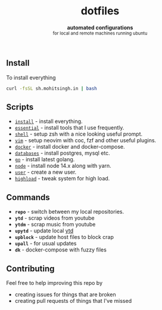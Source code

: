 <h1 align="center">dotfiles</h1>
<p align="center">
  <b>automated configurations</b><br/>
  <sub>for local and remote machines running ubuntu</sub>
</p>
<br />

## Install

To install everything

```sh
curl -fsSL sh.mohitsingh.in | bash
```

## Scripts

- [`install`][1] - install everything.
- [`essential`][2] - install tools that I use frequently.
- [`shell`][3] - setup zsh with a nice looking useful prompt.
- [`vim`][4] - setup neovim with coc, fzf and other useful plugins.
- [`docker`][5] - install docker and docker-compose.
- [`databases`][6] - install postgres, mysql etc.
- [`go`][7] - install latest golang.
- [`node`][8] - install node 14.x along with yarn.
- [`user`][9] - create a new user.
- [`highload`][10] - tweak system for high load.

[1]: scripts/install
[2]: scripts/essential
[3]: scripts/shell
[4]: scripts/vim
[5]: scripts/docker
[6]: scripts/databases
[7]: scripts/go
[8]: scripts/node
[9]: scripts/user
[10]: scripts/highload

## Commands

- **`repo`** - switch between my local repositories.
- **`ytd`** - scrap videos from youtube
- **`ytdm`** - scrap music from youtube
- **`upytd`** - update local [ytd](https://github.com/mohitsinghs/ytd)
- **`upblock`** - update host files to block crap
- **`upall`** - for usual updates
- **`dk`** - docker-compose with fuzzy files

## Contributing

Feel free to help improving this repo by

- creating issues for things that are broken
- creating pull requests of things that I've missed
